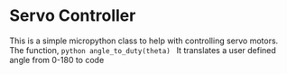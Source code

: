 # Servo Controller

This is a simple micropython class to help with controlling servo motors. The function, ```python angle_to_duty(theta) ``` It translates a user defined angle from 0-180 to code
